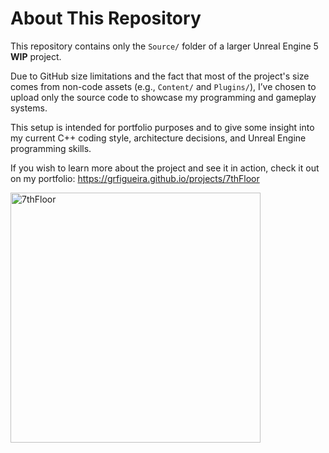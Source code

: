 # About This Repository

This repository contains only the `Source/` folder of a larger Unreal Engine 5 **WIP** project. 

Due to GitHub size limitations and the fact that most of the project's size comes from non-code assets (e.g., `Content/` and `Plugins/`), I’ve chosen to upload only the source code to showcase my programming and gameplay systems.

This setup is intended for portfolio purposes and to give some insight into my current C++ coding style, architecture decisions, and Unreal Engine programming skills.

If you wish to learn more about the project and see it in action, check it out on my portfolio: https://grfigueira.github.io/projects/7thFloor

<img src="https://github.com/user-attachments/assets/b05842f6-cf14-489e-80a2-c4b0147eb1e6" width="400" alt="7thFloor">


